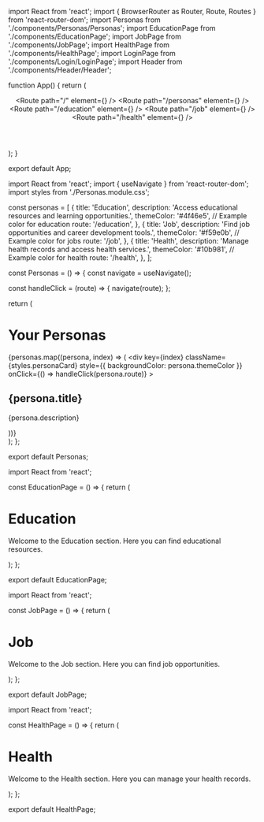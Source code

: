 import React from 'react';
import { BrowserRouter as Router, Route, Routes } from 'react-router-dom';
import Personas from './components/Personas/Personas';
import EducationPage from './components/EducationPage';
import JobPage from './components/JobPage';
import HealthPage from './components/HealthPage';
import LoginPage from './components/Login/LoginPage';
import Header from './components/Header/Header';

function App() {
  return (
    <Router>
      <div className="App">
        <Header />
        <Routes>
          <Route path="/" element={<LoginPage />} />
          <Route path="/personas" element={<Personas />} />
          <Route path="/education" element={<EducationPage />} />
          <Route path="/job" element={<JobPage />} />
          <Route path="/health" element={<HealthPage />} />
        </Routes>
      </div>
    </Router>
  );
}

export default App;








import React from 'react';
import { useNavigate } from 'react-router-dom';
import styles from './Personas.module.css';

const personas = [
  {
    title: 'Education',
    description: 'Access educational resources and learning opportunities.',
    themeColor: '#4f46e5', // Example color for education
    route: '/education',
  },
  {
    title: 'Job',
    description: 'Find job opportunities and career development tools.',
    themeColor: '#f59e0b', // Example color for jobs
    route: '/job',
  },
  {
    title: 'Health',
    description: 'Manage health records and access health services.',
    themeColor: '#10b981', // Example color for health
    route: '/health',
  },
];

const Personas = () => {
  const navigate = useNavigate();

  const handleClick = (route) => {
    navigate(route);
  };

  return (
    <div className={styles.Personas}>
      <h1>Your Personas</h1>
      <div className={styles.personaCards}>
        {personas.map((persona, index) => (
          <div
            key={index}
            className={styles.personaCard}
            style={{ backgroundColor: persona.themeColor }}
            onClick={() => handleClick(persona.route)}
          >
            <h2>{persona.title}</h2>
            <p>{persona.description}</p>
          </div>
        ))}
      </div>
    </div>
  );
};

export default Personas;



import React from 'react';

const EducationPage = () => {
  return (
    <div>
      <h1>Education</h1>
      <p>Welcome to the Education section. Here you can find educational resources.</p>
    </div>
  );
};

export default EducationPage;



import React from 'react';

const JobPage = () => {
  return (
    <div>
      <h1>Job</h1>
      <p>Welcome to the Job section. Here you can find job opportunities.</p>
    </div>
  );
};

export default JobPage;



import React from 'react';

const HealthPage = () => {
  return (
    <div>
      <h1>Health</h1>
      <p>Welcome to the Health section. Here you can manage your health records.</p>
    </div>
  );
};

export default HealthPage;
